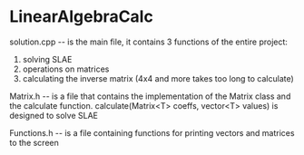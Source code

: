 # LinearAlgebraCalc

solution.cpp -- is the main file, it contains 3 functions of the entire project:
1) solving SLAE
2) operations on matrices
3) calculating the inverse matrix (4x4 and more takes too long to calculate)


Matrix.h -- is a file that contains the implementation of the Matrix class and the calculate function.
calculate(Matrix\<T> coeffs, vector\<T> values) is designed to solve SLAE


Functions.h -- is a file containing functions for printing vectors and matrices to the screen
